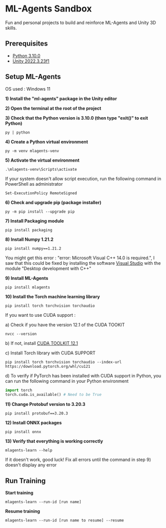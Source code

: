 # ML-Agents Sandbox

Fun and personal projects to build and reinforce ML-Agents and Unity 3D skills.

## Prerequisites

* [Python 3.10.0](https://www.python.org/downloads/release/python-3100/)
* [Unity 2022.3.23f1](https://download.unity3d.com/download_unity/dbb3f7c5b5c6/Windows64EditorInstaller/UnitySetup64-2022.3.23f1.exe)

## Setup ML-Agents

OS used : Windows 11

**1) Install the "ml-agents" package in the Unity editor**

**2) Open the terminal at the root of the project**

**3) Check that the Python version is 3.10.0 (then type "exit()" to exit Python)**
```shell
py | python 
```

**4) Create a Python virtual environment**
```shell
py -m venv mlagents-venv
```

**5) Activate the virtual environment**
```shell
.\mlagents-venv\Scripts\activate
```
If your system doesn't allow script execution, run the following command in PowerShell as administrator
```shell
Set-ExecutionPolicy RemoteSigned
```

**6) Check and upgrade pip (package installer)**
```shell
py -m pip install --upgrade pip
```

**7) Install Packaging module**
```shell
pip install packaging
```

**8) Install Numpy 1.21.2**
```shell
pip install numpy==1.21.2
```
You might get this error : "error: Microsoft Visual C++ 14.0 is required.",
I saw that this could be fixed by installing the software [Visual Studio](https://visualstudio.microsoft.com/fr/vs/) with the module "Desktop development with C++"

**9) Install ML-Agents**
```shell
pip install mlagents
```

**10) Install the Torch machine learning library**
```shell
pip install torch torchvision torchaudio
```
If you want to use CUDA support :

a) Check if you have the version 12.1 of the CUDA TOOKIT
```shell
nvcc --version
```
b) If not, install [CUDA TOOLKIT 12.1](https://developer.nvidia.com/cuda-12-1-0-download-archive?target_os=Windows&target_arch=x86_64&target_version=11&target_type=exe_local)

c) Install Torch library with CUDA SUPPORT
```shell
pip install torch torchvision torchaudio --index-url https://download.pytorch.org/whl/cu121
```

d) To verify if PyTorch has been installed with CUDA support in Python, you can run the following command in your Python environment
```python
import torch
torch.cuda.is_available() # Need to be True
```

**11) Change Protobuf version to 3.20.3**
```shell
pip install protobuf==3.20.3
```

**12) Install ONNX packages**
```shell
pip install onnx
```

**13) Verify that everything is working correctly**
```shell
mlagents-learn --help
```

If it doesn't work, good luck!
Fix all errors until the command in step 9) doesn't display any error

## Run Training

**Start training**
```shell
mlagents-learn --run-id [run name]
```
**Resume training**
```shell
mlagents-learn --run-id [run name to resume] --resume
```

